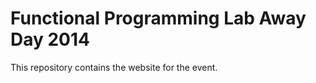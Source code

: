 Functional Programming Lab Away Day 2014
========================================

This repository contains the website for the event.
